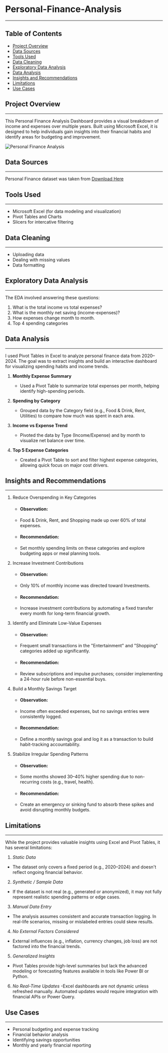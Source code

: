 # Personal-Finance-Analysis
---
## Table of Contents
- [Project Overview](#project-overview)
- [Data Sources](#data-sources)
- [Tools Used](#tools-used)
- [Data Cleaning](#data-cleaning)
- [Exploratory Data Analysis](#exploratory-data-analysis)
- [Data Analysis](#data-analysis)
- [Insights and Recommendations](insights-and-recommendations)
- [Limitations](limitations)
- [Use Cases](use-cases)
  
## Project Overview
---
This Personal Finance Analysis Dashboard provides a visual breakdown of income and expenses over multiple years. 
Built using Microsoft Excel, it is designed to help individuals gain insights into their financial habits and identify areas for budgeting and improvement.

![Personal Finance Analysis](https://github.com/user-attachments/assets/02d6caba-ffef-47a1-86b7-8d1eec8b8494)

## Data Sources
---
Personal Finance dataset was taken from [Download Here](https://github.com/Gltech2020/Personal-Finance-Link/blob/main/Personal_Finance_Dataset.csv)

## Tools Used
---
- Microsoft Excel (for data modeling and visualization)
- Pivot Tables and Charts
- Slicers for intercative filtering

## Data Cleaning
---
- Uploading data
- Dealing with missing values
- Data formatting

## Exploratory Data Analysis
---
The EDA involved answering these questions:
1. What is the total income vs total expenses? 
2. ⁠What is the monthly net saving (income-expenses)?
3. ⁠How expenses change month to month.
4. ⁠Top 4 spending categories

## Data Analysis
---
I used Pivot Tables in Excel to analyze personal finance data from 2020–2024. 
The goal was to extract insights and build an interactive dashboard for visualizing spending habits and income trends.
1. **Monthly Expense Summary**
   - Used a Pivot Table to summarize total expenses per month, helping identify high-spending periods.

2. **Spending by Category**
   - Grouped data by the Category field (e.g., Food & Drink, Rent, Utilities) to compare how much was spent in each area.

3. **Income vs Expense Trend**
   - Pivoted the data by Type (Income/Expense) and by month to visualize net balance over time.

4. **Top 5 Expense Categories**
   - Created a Pivot Table to sort and filter highest expense categories, allowing quick focus on major cost drivers.

## Insights and Recommendations
---
1. Reduce Overspending in Key Categories
   - #### Observation:
   - Food & Drink, Rent, and Shopping made up over 60% of total expenses.
   - #### Recommendation:
   -  Set monthly spending limits on these categories and explore budgeting apps or meal planning tools.

2. Increase Investment Contributions
   - #### Observation:
   - Only 10% of monthly income was directed toward Investments.
   - #### Recommendation:
   - Increase investment contributions by automating a fixed transfer every month for long-term financial growth.

3. Identify and Eliminate Low-Value Expenses
   - #### Observation:
   - Frequent small transactions in the "Entertainment" and "Shopping" categories added up significantly.
   - #### Recommendation:
   - Review subscriptions and impulse purchases; consider implementing a 24-hour rule before non-essential buys.

4. Build a Monthly Savings Target
   - #### Observation:
   - Income often exceeded expenses, but no savings entries were consistently logged.
   - #### Recommendation:
   - Define a monthly savings goal and log it as a transaction to build habit-tracking accountability.

5. Stabilize Irregular Spending Patterns
   - #### Observation:
   - Some months showed 30–40% higher spending due to non-recurring costs (e.g., travel, health).
   - #### Recommendation:
   - Create an emergency or sinking fund to absorb these spikes and avoid disrupting monthly budgets.
     
## Limitations
---
While the project provides valuable insights using Excel and Pivot Tables, it has several limitations:

1. *Static Data*
 - The dataset only covers a fixed period (e.g., 2020–2024) and doesn't reflect ongoing financial behavior.
2. *Synthetic / Sample Data*
 - If the dataset is not real (e.g., generated or anonymized), it may not fully represent realistic spending patterns or edge cases.
3. *Manual Data Entry*
 - The analysis assumes consistent and accurate transaction logging. In real-life scenarios, missing or mislabeled entries could skew results.
4. *No External Factors Considered*
 - External influences (e.g., inflation, currency changes, job loss) are not factored into the financial trends.
5. *Generalized Insights*
 - Pivot Tables provide high-level summaries but lack the advanced modeling or forecasting features available in tools like Power BI or Python.
6. *No Real-Time Updates*
   -Excel dashboards are not dynamic unless refreshed manually. Automated updates would require integration with financial APIs or Power Query.

## Use Cases
---
- Personal budgeting and expense tracking
- Financial behavior analysis
- Identifying savings opportunities
- Monthly and yearly financial reporting
